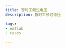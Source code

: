 ```yaml
---
title: 暂时工频过电压
description: 暂时工频过电压

tags:
- emtlab
- cases

---
```


<!-- import DocCardList from '@theme/DocCardList';

<DocCardList /> -->